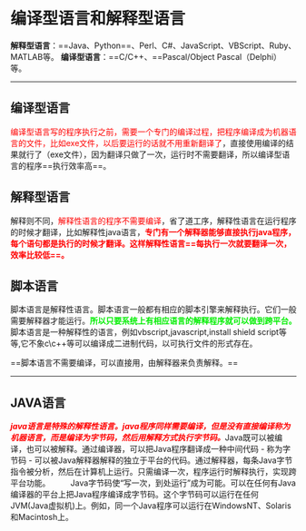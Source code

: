 # 编译型语言和解释型语言

**解释型语言**：==Java、Python==、Perl、C#、JavaScript、VBScript、Ruby、MATLAB等。
**编译型语言**：==C/C++、==Pascal/Object Pascal（Delphi）等。



------

## 编译型语言

<font color='red'>编译型语言写的程序执行之前，需要一个专门的编译过程，把程序编译成为机器语言的文件，比如exe文件，以后要运行的话就不用重新翻译了</font>，直接使用编译的结果就行了（exe文件），因为翻译只做了一次，运行时不需要翻译，所以编译型语言的程序==执行效率高==。

## 解释型语言

解释则不同，<font color='red'>解释性语言的程序不需要编译</font>，省了道工序，解释性语言在运行程序的时候才翻译，比如解释性java语言，<font color='red'>**专门有一个解释器能够直接执行java程序，每个语句都是执行的时候才翻译。这样解释性语言==每执行一次就要翻译一次，效率比较低==。**</font>
　　

## 脚本语言

脚本语言是解释性语言。脚本语言一般都有相应的脚本引擎来解释执行。它们一般需要解释器才能运行。<font color='gree'>**所以只要系统上有相应语言的解释程序就可以做到跨平台。**</font>脚本语言是一种解释性的语言，例如vbscript,javascript,install shield script等等,它不象c\c++等可以编译成二进制代码，以可执行文件的形式存在。

==脚本语言不需要编译，可以直接用，由解释器来负责解释。==

------



## JAVA语言

<font color='red'>***java语言是特殊的解释性语言。java程序同样需要编译，但是没有直接编译称为机器语言，而是编译为字节码，然后用解释方式执行字节码。***</font>Java既可以被编译，也可以被解释。通过编译器，可以把Java程序翻译成一种中间代码 - 称为字节码 - 可以被Java解释器解释的独立于平台的代码。通过解释器，每条Java字节指令被分析，然后在计算机上运行。只需编译一次，程序运行时解释执行，实现跨平台功能。
　　
Java字节码使“写一次，到处运行”成为可能。可以在任何有Java编译器的平台上把Java程序编译成字节码。这个字节码可以运行在任何JVM(Java虚拟机)上。例如，同一个Java程序可以运行在WindowsNT、Solaris和Macintosh上。


